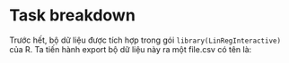 # Task breakdown
Trước hết, bộ dữ liệu được tích hợp trong gói `library(LinRegInteractive)` của R. Ta tiến hành export bộ dữ liệu này ra một file.csv có tên là: 
